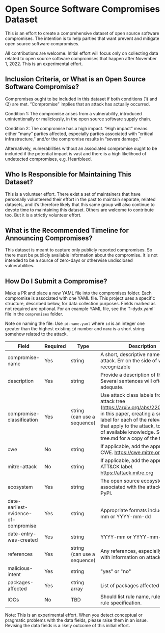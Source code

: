 # Open Source Software Compromises Dataset

This is an effort to create a comprehensive dataset of open source software compromises. The intention is to help parties that want prevent and mitigate open source software compromises.

All contributions are welcome. Initial effort will focus only on collecting data related to open source software compromises that happen after November 1, 2022. This is an experimental effort.

## Inclusion Criteria, or What is an Open Source Software Compromise?

Compromises ought to be included in this dataset if both conditions (1) and (2) are met. “Compromise” implies that an attack has actually occurred.

Condition 1: The compromise arises from a vulnerability, introduced unintentionally or maliciously, in the open source software supply chain.

Condition 2: The compromise has a high impact. “High impact” means either “many” parties affected, especially parties associated with “critical infrastructure,” and/or the compromise results in “severe damage.”

Alternatively, vulnerabilities without an associated compromise ought to be included if the potential impact is vast and there is a high likelihood of undetected compromises, e.g. Heartbleed.


## Who Is Responsible for Maintaining This Dataset?

This is a volunteer effort. There exist a set of maintainers that have personally volunteered their effort in the past to maintain separate, related datasets, and it’s therefore likely that this same group will also continue to devote time to maintaining this dataset. Others are welcome to contribute too. But it is a strictly volunteer effort.

## What is the Recommended Timeline for Announcing Compromises?

This dataset is meant to capture only publicly reported compromises. So there must be publicly available information about the compromise. It is not intended to be a source of zero-days or otherwise undisclosed vulnerabilities.

## How Do I Submit a Compromise?

Make a PR and place a new YAML file into the compromises folder. Each compromise is associated with one YAML file. This project uses a specific structure, described below, for data collection purposes. Fields marked as not required are optional. For an example YAML file, see the '1-dydx.yaml' file in the `compromises` folder.

Note on naming the file: Use `id-name.yaml` where `id` is an integer one greater than the highest existing `id` number and `name` is a short string somehow related to the attack. 

| Field                           | Required  | Type   | Description    |
| -------------                   | --------- | -----  | -------------  |
| compromise-name                 | Yes       | string |  A short, descriptive name for the attack. Err on the side of widely recognizable  |
| description                     | Yes       | string |  Provide a description of the attack. Several sentences will often be adequate.  |
| compromise-classification       | Yes       | string (can use a sequence) |  Use attack class labels from the attack tree (https://arxiv.org/abs/2204.04008), in this paper, creating a separate label for each of the relevant nodes that apply to the attack, to the best of available knowledge. See attack-tree.md for a copy of the tree. |
| cwe                             | No        | string |  If applicable, add the appropriate CWE. https://cwe.mitre.org/  |
| mitre-attack                    | No        | string |  If applicable, add the appropriate ATT&CK label. https://attack.mitre.org   |
| ecosystem                       | Yes       | string |  The open source ecosystem associated with the attack, e.g. PyPI.  |
| date-earliest-evidence-of-compromise | Yes       | string |  Appropriate formats include: YYYY-mm or YYYY-mm-dd  |
| date-entry-was-created          | Yes       | string |  YYYY-mm or YYYY-mm-dd  |
| references                      | Yes       | string (can use a sequence) |  Any references, especially URLs, with information on attack. |
| malicious-intent                | Yes       | string |  "yes" or "no" |
| packages-affected               | Yes       | string array |  List of packages affected |
| IOCs                            | No        | TBD |  Should list rule name, rule type, and rule specification. |

Note: This is an experimental effort. When you detect conceptual or pragmatic problems with the data fields, please raise them in an issue. Revising the data fields is a likely outcome of this initial effort.
